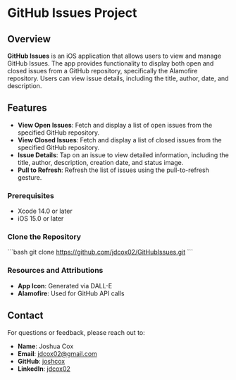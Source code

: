 # GitHub Issues Project

## Overview

**GitHub Issues** is an iOS application that allows users to view and manage GitHub Issues. The app provides functionality to display both open and closed issues from a GitHub repository, specifically the Alamofire repository. Users can view issue details, including the title, author, date, and description.

## Features

- **View Open Issues**: Fetch and display a list of open issues from the specified GitHub repository.
- **View Closed Issues**: Fetch and display a list of closed issues from the specified GitHub repository.
- **Issue Details**: Tap on an issue to view detailed information, including the title, author, description, creation date, and status image.
- **Pull to Refresh**: Refresh the list of issues using the pull-to-refresh gesture.

### Prerequisites

- Xcode 14.0 or later
- iOS 15.0 or later

### Clone the Repository

\`\`\`bash
git clone https://github.com/jdcox02/GitHubIssues.git
\`\`\`

### Resources and Attributions

- **App Icon**: Generated via DALL-E
- **Alamofire**: Used for GitHub API calls

## Contact

For questions or feedback, please reach out to:

- **Name**: Joshua Cox
- **Email**: [jdcox02@gmail.com](mailto:jdcox02@gmail.com)
- **GitHub**: [joshcox](https://github.com/jdcox02)
- **LinkedIn**: [jdcox02](https://www.linkedin.com/in/jdcox02)
